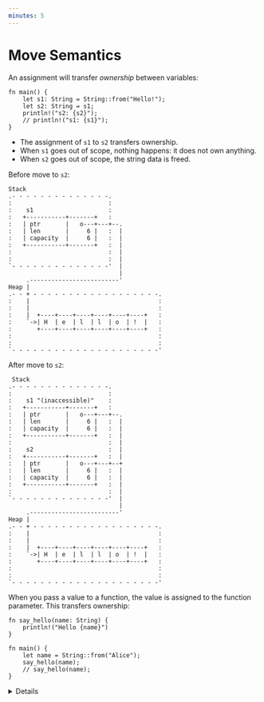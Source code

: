 ```yaml
---
minutes: 5
---
```


# Move Semantics

An assignment will transfer _ownership_ between variables:

```rust,editable
fn main() {
    let s1: String = String::from("Hello!");
    let s2: String = s1;
    println!("s2: {s2}");
    // println!("s1: {s1}");
}
```

- The assignment of `s1` to `s2` transfers ownership.
- When `s1` goes out of scope, nothing happens: it does not own anything.
- When `s2` goes out of scope, the string data is freed.

Before move to `s2`:

```bob
Stack
.- - - - - - - - - - - - - -.
:                           :
:    s1                     :
:   +-----------+-------+   :
:   | ptr       |   o---+---+--.
:   | len       |     6 |   :  |
:   | capacity  |     6 |   :  |
:   +-----------+-------+   :  |
:                           :  |
:                           :  |
`- - - - - - - - - - - - - -'  |
                               |
     .-------------------------'
Heap |
.- - + - - - - - - - - - - - - - - - - - -.
:    |                                    :
:    |                                    :
:    |  +----+----+----+----+----+----+   :
:    `->| H  | e  | l  | l  | o  | !  |   :
:       +----+----+----+----+----+----+   :
:                                         :
:                                         :
`- - - - - - - - - - - - - - - - - - - - -'
```

After move to `s2`:

```bob
 Stack
.- - - - - - - - - - - - - -.
:                           :
:    s1 "(inaccessible)"    :
:   +-----------+-------+   :
:   | ptr       |   o---+---+--.
:   | len       |     6 |   :  |
:   | capacity  |     6 |   :  |
:   +-----------+-------+   :  |
:                           :  |
:    s2                     :  |
:   +-----------+-------+   :  |
:   | ptr       |   o---+---+--+
:   | len       |     6 |   :  |
:   | capacity  |     6 |   :  |
:   +-----------+-------+   :  |
:                           :  |
`- - - - - - - - - - - - - -'  |
                               |
     .-------------------------'
Heap |
.- - + - - - - - - - - - - - - - - - - - -.
:    |                                    :
:    |                                    :
:    |  +----+----+----+----+----+----+   :
:    `->| H  | e  | l  | l  | o  | !  |   :
:       +----+----+----+----+----+----+   :
:                                         :
:                                         :
`- - - - - - - - - - - - - - - - - - - - -'
```

When you pass a value to a function, the value is assigned to the function
parameter. This transfers ownership:

```rust,editable
fn say_hello(name: String) {
    println!("Hello {name}")
}

fn main() {
    let name = String::from("Alice");
    say_hello(name);
    // say_hello(name);
}
```

<details>

- Mention that this is the opposite of the defaults in C++, which copies by
  value unless you use `std::move` (and the move constructor is defined!).

- It is only the ownership that moves. Whether any machine code is generated to
  manipulate the data itself is a matter of optimization, and such copies are
  aggressively optimized away.

- Simple values (such as integers) can be marked `Copy` (see later slides).

- In Rust, clones are explicit (by using `clone`).

In the `say_hello` example:

- With the first call to `say_hello`, `main` gives up ownership of `name`.
  Afterwards, `name` cannot be used anymore within `main`.
- The heap memory allocated for `name` will be freed at the end of the
  `say_hello` function.
- `main` can retain ownership if it passes `name` as a reference (`&name`) and
  if `say_hello` accepts a reference as a parameter.
- Alternatively, `main` can pass a clone of `name` in the first call
  (`name.clone()`).
- Rust makes it harder than C++ to inadvertently create copies by making move
  semantics the default, and by forcing programmers to make clones explicit.

# More to Explore

## Defensive Copies in Modern C++

Modern C++ solves this differently:

```c++
std::string s1 = "Cpp";
std::string s2 = s1;  // Duplicate the data in s1.
```

- The heap data from `s1` is duplicated and `s2` gets its own independent copy.
- When `s1` and `s2` go out of scope, they each free their own memory.

Before copy-assignment:

```bob
 Stack                             Heap
.- - - - - - - - - - - - - -.     .- - - - - - - - - - - -.
:                           :     :                       :
:    s1                     :     :                       :
:   +-----------+-------+   :     :   +----+----+----+    :
:   | ptr       |   o---+---+--+--+-->| C  | p  | p  |    :
:   | len       |     3 |   :     :   +----+----+----+    :
:   | capacity  |     3 |   :     :                       :
:   +-----------+-------+   :     :                       :
:                           :     `- - - - - - - - - - - -'
`- - - - - - - - - - - - - -'
```

After copy-assignment:

```bob
 Stack                             Heap
.- - - - - - - - - - - - - -.     .- - - - - - - - - - - -.
:                           :     :                       :
:    s1                     :     :                       :
:   +-----------+-------+   :     :   +----+----+----+    :
:   | ptr       |   o---+---+--+--+-->| C  | p  | p  |    :
:   | len       |     3 |   :     :   +----+----+----+    :
:   | capacity  |     3 |   :     :                       :
:   +-----------+-------+   :     :                       :
:                           :     :                       :
:    s2                     :     :                       :
:   +-----------+-------+   :     :   +----+----+----+    :
:   | ptr       |   o---+---+-----+-->| C  | p  | p  |    :
:   | len       |     3 |   :     :   +----+----+----+    :
:   | capacity  |     3 |   :     :                       :
:   +-----------+-------+   :     :                       :
:                           :     `- - - - - - - - - - - -'
`- - - - - - - - - - - - - -'
```

Key points:

- C++ has made a slightly different choice than Rust. Because `=` copies data,
  the string data has to be cloned. Otherwise we would get a double-free when
  either string goes out of scope.

- C++ also has [`std::move`], which is used to indicate when a value may be
  moved from. If the example had been `s2 = std::move(s1)`, no heap allocation
  would take place. After the move, `s1` would be in a valid but unspecified
  state. Unlike Rust, the programmer is allowed to keep using `s1`.

- Unlike Rust, `=` in C++ can run arbitrary code as determined by the type which
  is being copied or moved.

[`std::move`]: https://en.cppreference.com/w/cpp/utility/move

</details>
